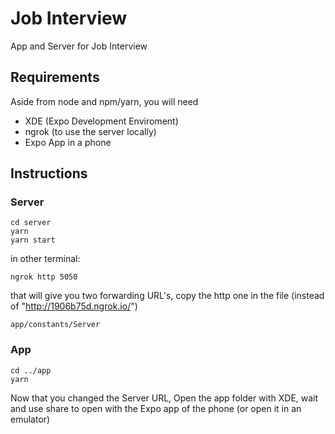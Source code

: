 # Job Interview

App and Server for Job Interview

## Requirements

Aside from node and npm/yarn, you will need

- XDE (Expo Development Enviroment)
- ngrok (to use the server locally)
- Expo App in a phone

## Instructions

### Server

````
cd server
yarn
yarn start
````

in other terminal:

````
ngrok http 5050
````

that will give you two forwarding URL's, copy the http one in the file (instead of "http://1906b75d.ngrok.io/")

````
app/constants/Server
````

### App

````
cd ../app
yarn
````

Now that you changed the Server URL, Open the app folder with XDE, wait and use share to open with the Expo app of the phone (or open it in an emulator)